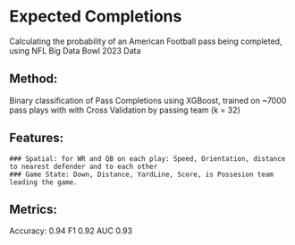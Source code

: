 # Expected Completions
Calculating the probability of an American Football pass being completed, using NFL Big Data Bowl 2023 Data

## Method: 
Binary classification of Pass Completions using XGBoost, trained on ~7000 pass plays with with Cross Validation by passing team (k = 32)

## Features: 
    ### Spatial: for WR and QB on each play: Speed, Orientation, distance to nearest defender and to each other
    ### Game State: Down, Distance, YardLine, Score, is Possesion team leading the game.

## Metrics:
Accuracy: 0.94
F1 0.92
AUC 0.93

